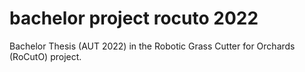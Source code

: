 # bachelor project rocuto 2022
 Bachelor Thesis (AUT 2022) in the Robotic Grass Cutter for Orchards (RoCutO) project.
